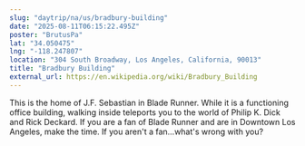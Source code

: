 ```yaml
---
slug: "daytrip/na/us/bradbury-building"
date: "2025-08-11T06:15:22.495Z"
poster: "BrutusPa"
lat: "34.050475"
lng: "-118.247807"
location: "304 South Broadway, Los Angeles, California, 90013"
title: "Bradbury Building"
external_url: https://en.wikipedia.org/wiki/Bradbury_Building
---
```

This is the home of J.F. Sebastian in Blade Runner. While it is a functioning office building, walking inside teleports you to the world of Philip K. Dick and Rick Deckard. If you are a fan of Blade Runner and are in Downtown Los Angeles, make the time. If you aren't a fan...what's wrong with you?